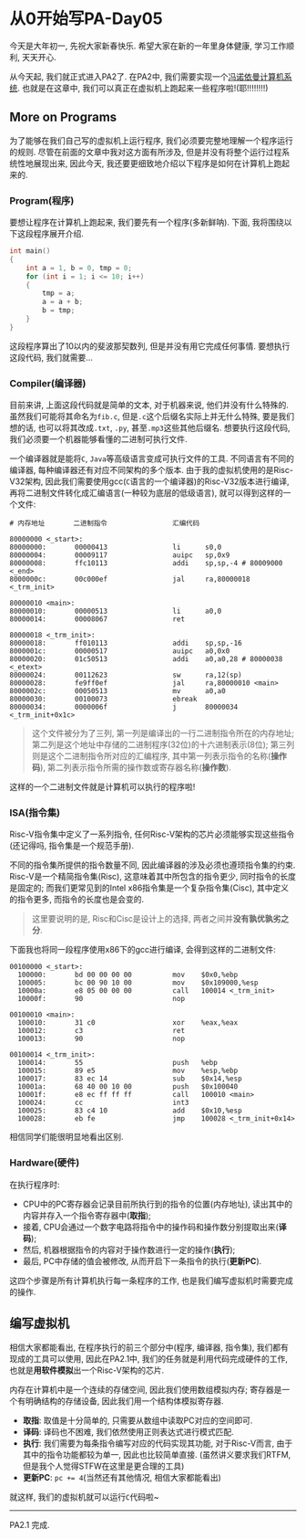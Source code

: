 # 从0开始写PA-Day05

今天是大年初一, 先祝大家新春快乐. 希望大家在新的一年里身体健康, 学习工作顺利, 天天开心. 

从今天起, 我们就正式进入PA2了. 在PA2中, 我们需要实现一个[冯诺依曼计算机系统](https://zh.wikipedia.org/wiki/%E5%86%AF%E8%AF%BA%E4%BC%8A%E6%9B%BC%E7%BB%93%E6%9E%84). 也就是在这章中, 我们可以真正在虚拟机上跑起来一些程序啦!(耶!!!!!!!!)

## More on Programs

为了能够在我们自己写的虚拟机上运行程序, 我们必须要完整地理解一个程序运行的规则. 尽管在前面的文章中我对这方面有所涉及, 但是并没有将整个运行过程系统性地展现出来, 因此今天, 我还要更细致地介绍以下程序是如何在计算机上跑起来的. 

### Program(程序)

要想让程序在计算机上跑起来, 我们要先有一个程序(多新鲜呐). 下面, 我将围绕以下这段程序展开介绍. 

```c
int main()
{
    int a = 1, b = 0, tmp = 0;
    for (int i = 1; i <= 10; i++)
    {
        tmp = a;
        a = a + b;
        b = tmp;
    }
}
```

这段程序算出了10以内的斐波那契数列, 但是并没有用它完成任何事情. 要想执行这段代码, 我们就需要...

### Compiler(编译器)

目前来讲, 上面这段代码就是简单的文本, 对于机器来说, 他们并没有什么特殊的. 虽然我们可能将其命名为`fib.c`, 但是`.c`这个后缀名实际上并无什么特殊, 要是我们想的话, 也可以将其改成`.txt`, `.py`, 甚至`.mp3`这些其他后缀名. 想要执行这段代码, 我们必须要一个机器能够看懂的二进制可执行文件. 

一个编译器就是能将`C`, `Java`等高级语言变成可执行文件的工具. 不同语言有不同的编译器, 每种编译器还有对应不同架构的多个版本. 由于我的虚拟机使用的是Risc-V32架构, 因此我们需要使用gcc(`C`语言的一个编译器)的Risc-V32版本进行编译, 再将二进制文件转化成汇编语言(一种较为底层的低级语言), 就可以得到这样的一个文件: 

```assembly
# 内存地址       二进制指令                汇编代码

80000000 <_start>:
80000000:       00000413                li      s0,0
80000004:       00009117                auipc   sp,0x9
80000008:       ffc10113                addi    sp,sp,-4 # 80009000 <_end>
8000000c:       00c000ef                jal     ra,80000018 <_trm_init>

80000010 <main>:
80000010:       00000513                li      a0,0
80000014:       00008067                ret

80000018 <_trm_init>:
80000018:       ff010113                addi    sp,sp,-16
8000001c:       00000517                auipc   a0,0x0
80000020:       01c50513                addi    a0,a0,28 # 80000038 <_etext>
80000024:       00112623                sw      ra,12(sp)
80000028:       fe9ff0ef                jal     ra,80000010 <main>
8000002c:       00050513                mv      a0,a0
80000030:       00100073                ebreak
80000034:       0000006f                j       80000034 <_trm_init+0x1c>
```

> 这个文件被分为了三列, 第一列是编译出的一行二进制指令所在的内存地址; 第二列是这个地址中存储的二进制程序(32位)的十六进制表示(8位); 第三列则是这个二进制指令所对应的汇编程序, 其中第一列表示指令的名称(**操作码**), 第二列表示指令所需的操作数或寄存器名称(**操作数**). 

这样的一个二进制文件就是计算机可以执行的程序啦!

### ISA(指令集)

Risc-V指令集中定义了一系列指令, 任何Risc-V架构的芯片必须能够实现这些指令(还记得吗, 指令集是一个规范手册). 

不同的指令集所提供的指令数量不同, 因此编译器的涉及必须也遵顼指令集的约束. Risc-V是一个精简指令集(Risc), 这意味着其中所包含的指令更少, 同时指令的长度是固定的; 而我们更常见到的Intel x86指令集是一个复杂指令集(Cisc), 其中定义的指令更多, 而指令的长度也是会变的. 

> 这里要说明的是, Risc和Cisc是设计上的选择, 两者之间并**没有孰优孰劣之分**. 

下面我也将同一段程序使用x86下的gcc进行编译, 会得到这样的二进制文件: 
```assembly
00100000 <_start>:
  100000:       bd 00 00 00 00          mov    $0x0,%ebp
  100005:       bc 00 90 10 00          mov    $0x109000,%esp
  10000a:       e8 05 00 00 00          call   100014 <_trm_init>
  10000f:       90                      nop

00100010 <main>:
  100010:       31 c0                   xor    %eax,%eax
  100012:       c3                      ret
  100013:       90                      nop

00100014 <_trm_init>:
  100014:       55                      push   %ebp
  100015:       89 e5                   mov    %esp,%ebp
  100017:       83 ec 14                sub    $0x14,%esp
  10001a:       68 40 00 10 00          push   $0x100040
  10001f:       e8 ec ff ff ff          call   100010 <main>
  100024:       cc                      int3
  100025:       83 c4 10                add    $0x10,%esp
  100028:       eb fe                   jmp    100028 <_trm_init+0x14>
```

相信同学们能很明显地看出区别. 

### Hardware(硬件)

在执行程序时: 
- CPU中的PC寄存器会记录目前所执行到的指令的位置(内存地址), 读出其中的内容并存入一个指令寄存器中(**取指**); 
- 接着, CPU会通过一个数字电路将指令中的操作码和操作数分别提取出来(**译码**); 
- 然后, 机器根据指令的内容对于操作数进行一定的操作(**执行**); 
- 最后, PC中存储的值会被修改, 从而开启下一条指令的执行(**更新PC**). 

这四个步骤是所有计算机执行每一条程序的工作, 也是我们编写虚拟机时需要完成的操作. 

## 编写虚拟机

相信大家都能看出, 在程序执行的前三个部分中(程序, 编译器, 指令集), 我们都有现成的工具可以使用, 因此在PA2.1中, 我们的任务就是利用代码完成硬件的工作, 也就是**用软件模拟**出一个Risc-V架构的芯片.

内存在计算机中是一个连续的存储空间, 因此我们使用数组模拟内存; 寄存器是一个有明确结构的存储设备, 因此我们用一个结构体模拟寄存器. 
- **取指**: 取值是十分简单的, 只需要从数组中读取PC对应的空间即可. 
- **译码**: 译码也不困难, 我们依然使用正则表达式进行模式匹配. 
- **执行**: 我们需要为每条指令编写对应的代码实现其功能, 对于Risc-V而言, 由于其中的指令功能都较为单一, 因此也比较简单直接. (虽然讲义要求我们RTFM, 但是我个人觉得STFW在这里是更合理的工具)
- **更新PC**: `pc += 4`(当然还有其他情况, 相信大家都能看出)

就这样, 我们的虚拟机就可以运行`C`代码啦~ 

--- 

PA2.1 完成. 